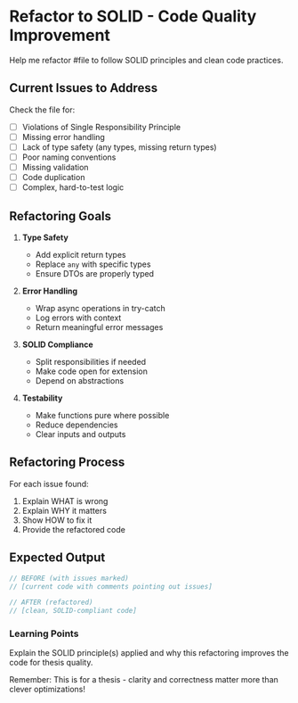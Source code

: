 # Refactor to SOLID - Code Quality Improvement

Help me refactor #file to follow SOLID principles and clean code practices.

## Current Issues to Address

Check the file for:

- [ ] Violations of Single Responsibility Principle
- [ ] Missing error handling
- [ ] Lack of type safety (any types, missing return types)
- [ ] Poor naming conventions
- [ ] Missing validation
- [ ] Code duplication
- [ ] Complex, hard-to-test logic

## Refactoring Goals

1. **Type Safety**
   - Add explicit return types
   - Replace `any` with specific types
   - Ensure DTOs are properly typed

2. **Error Handling**
   - Wrap async operations in try-catch
   - Log errors with context
   - Return meaningful error messages

3. **SOLID Compliance**
   - Split responsibilities if needed
   - Make code open for extension
   - Depend on abstractions

4. **Testability**
   - Make functions pure where possible
   - Reduce dependencies
   - Clear inputs and outputs

## Refactoring Process

For each issue found:

1. Explain WHAT is wrong
2. Explain WHY it matters
3. Show HOW to fix it
4. Provide the refactored code

## Expected Output

```typescript
// BEFORE (with issues marked)
// [current code with comments pointing out issues]

// AFTER (refactored)
// [clean, SOLID-compliant code]
```

### Learning Points

Explain the SOLID principle(s) applied and why this refactoring improves the code for thesis quality.

Remember: This is for a thesis - clarity and correctness matter more than clever optimizations!
